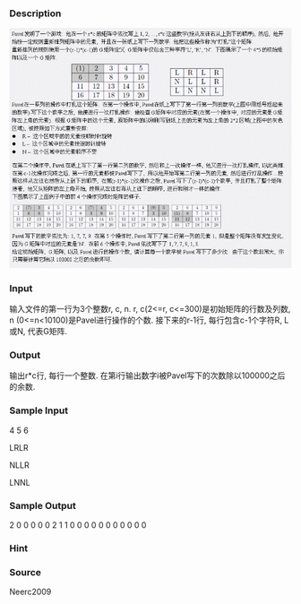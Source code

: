 
### Description
![](/JudgeOnline/images/2231.jpg)
### Input
输入文件的第一行为3个整数r, c, n. r, c(2<=r, c<=300)是初始矩阵的行数及列数, n (0<=n<10100)是Pavel进行操作的个数. 接下来的r-1行, 每行包含c-1个字符R, L或N, 代表G矩阵.
### Output
输出r*c行, 每行一个整数. 在第i行输出数字i被Pavel写下的次数除以100000之后的余数.
### Sample Input
4 5 6

LRLR

NLLR

LNNL

### Sample Output
2
0
0
0
0
0
2
1
1
0
0
0
0
0
0
0
0
0
0
0

### Hint

### Source
Neerc2009